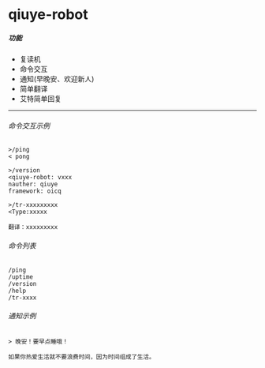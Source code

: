 # qiuye-robot
##### 功能

- 复读机
- 命令交互
- 通知(早晚安、欢迎新人)
- 简单翻译
- 艾特简单回复

------

###### 命令交互示例

```
>/ping
< pong
```

```
>/version
<qiuye-robot: vxxx
nauther: qiuye
framework: oicq
```

```
>/tr-xxxxxxxxx
<Type:xxxxx

翻译：xxxxxxxxx
```

###### 命令列表

```
/ping
/uptime
/version
/help
/tr-xxxx
```

###### 通知示例

```
> 晚安！要早点睡哦！

如果你热爱生活就不要浪费时间，因为时间组成了生活。
```

